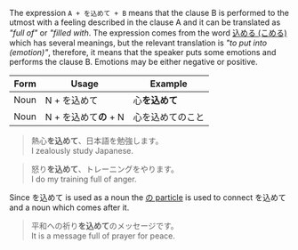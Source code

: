 The expression `A + を込めて + B` means that the clause B is performed to the utmost with a feeling described in the clause A and it can be translated as *"full of"* or *"filled with*. The expression comes from the word [込める (こめる)](w1288790) which has several meanings, but the relevant translation is *"to put into (emotion)"*, therefore, it means that the speaker puts some emotions and performs the clause B. Emotions may be either negative or positive.  

|Form|Usage|Example|
|-|-|-|
|Noun|N + を込めて|心**を込めて**|
|Noun|N + を込めて**の** + N|心を込めてのこと|

>熱心**を込めて**、日本語を勉強します。  
>I zealously study Japanese.

>怒り**を込めて**、トレーニングをやります。  
>I do my training full of anger.

Since を込めて is used as a noun the [の particle](178) is used to connect を込めて and a noun which comes after it.

>平和への祈り**を込めて**のメッセージです。  
>It is a message full of prayer for peace.